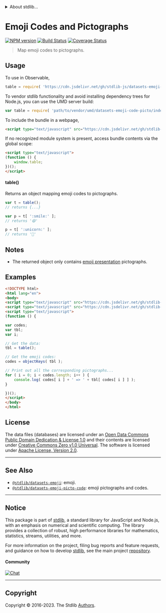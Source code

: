 <!--

@license Apache-2.0

Copyright (c) 2019 The Stdlib Authors.

Licensed under the Apache License, Version 2.0 (the "License");
you may not use this file except in compliance with the License.
You may obtain a copy of the License at

   http://www.apache.org/licenses/LICENSE-2.0

Unless required by applicable law or agreed to in writing, software
distributed under the License is distributed on an "AS IS" BASIS,
WITHOUT WARRANTIES OR CONDITIONS OF ANY KIND, either express or implied.
See the License for the specific language governing permissions and
limitations under the License.

-->


<details>
  <summary>
    About stdlib...
  </summary>
  <p>We believe in a future in which the web is a preferred environment for numerical computation. To help realize this future, we've built stdlib. stdlib is a standard library, with an emphasis on numerical and scientific computation, written in JavaScript (and C) for execution in browsers and in Node.js.</p>
  <p>The library is fully decomposable, being architected in such a way that you can swap out and mix and match APIs and functionality to cater to your exact preferences and use cases.</p>
  <p>When you use stdlib, you can be absolutely certain that you are using the most thorough, rigorous, well-written, studied, documented, tested, measured, and high-quality code out there.</p>
  <p>To join us in bringing numerical computing to the web, get started by checking us out on <a href="https://github.com/stdlib-js/stdlib">GitHub</a>, and please consider <a href="https://opencollective.com/stdlib">financially supporting stdlib</a>. We greatly appreciate your continued support!</p>
</details>

# Emoji Codes and Pictographs

[![NPM version][npm-image]][npm-url] [![Build Status][test-image]][test-url] [![Coverage Status][coverage-image]][coverage-url] <!-- [![dependencies][dependencies-image]][dependencies-url] -->

> Map emoji codes to pictographs.



<section class="usage">

## Usage

To use in Observable,

```javascript
table = require( 'https://cdn.jsdelivr.net/gh/stdlib-js/datasets-emoji-code-picto@v0.1.0-umd/browser.js' )
```

To vendor stdlib functionality and avoid installing dependency trees for Node.js, you can use the UMD server build:

```javascript
var table = require( 'path/to/vendor/umd/datasets-emoji-code-picto/index.js' )
```

To include the bundle in a webpage,

```html
<script type="text/javascript" src="https://cdn.jsdelivr.net/gh/stdlib-js/datasets-emoji-code-picto@v0.1.0-umd/browser.js"></script>
```

If no recognized module system is present, access bundle contents via the global scope:

```html
<script type="text/javascript">
(function () {
    window.table;
})();
</script>
```

#### table()

Returns an object mapping emoji codes to pictographs.

```javascript
var t = table();
// returns {...}

var p = t[ ':smile:' ];
// returns '😄'

p = t[ ':unicorn:' ];
// returns '🦄'
```

</section>

<!-- /.usage -->

<section class="notes">

## Notes

-   The returned object only contains [emoji presentation][@stdlib/datasets/emoji] pictographs.

</section>

<!-- /.notes -->

<section class="examples">

## Examples

<!-- eslint no-undef: "error" -->

```html
<!DOCTYPE html>
<html lang="en">
<body>
<script type="text/javascript" src="https://cdn.jsdelivr.net/gh/stdlib-js/utils-keys@umd/browser.js"></script>
<script type="text/javascript" src="https://cdn.jsdelivr.net/gh/stdlib-js/datasets-emoji-code-picto@v0.1.0-umd/browser.js"></script>
<script type="text/javascript">
(function () {

var codes;
var tbl;
var i;

// Get the data:
tbl = table();

// Get the emoji codes:
codes = objectKeys( tbl );

// Print out all the corresponding pictographs...
for ( i = 0; i < codes.length; i++ ) {
    console.log( codes[ i ] + ' => ' + tbl[ codes[ i ] ] );
}

})();
</script>
</body>
</html>
```

</section>

<!-- /.examples -->



<!-- <license> -->

## License

The data files (databases) are licensed under an [Open Data Commons Public Domain Dedication & License 1.0][pddl-1.0] and their contents are licensed under [Creative Commons Zero v1.0 Universal][cc0]. The software is licensed under [Apache License, Version 2.0][apache-license].

<!-- </license> -->

<!-- Section for related `stdlib` packages. Do not manually edit this section, as it is automatically populated. -->

<section class="related">

* * *

## See Also

-   <span class="package-name">[`@stdlib/datasets-emoji`][@stdlib/datasets/emoji]</span><span class="delimiter">: </span><span class="description">emoji.</span>
-   <span class="package-name">[`@stdlib/datasets-emoji-picto-code`][@stdlib/datasets/emoji-picto-code]</span><span class="delimiter">: </span><span class="description">emoji pictographs and codes.</span>

</section>

<!-- /.related -->

<!-- Section for all links. Make sure to keep an empty line after the `section` element and another before the `/section` close. -->


<section class="main-repo" >

* * *

## Notice

This package is part of [stdlib][stdlib], a standard library for JavaScript and Node.js, with an emphasis on numerical and scientific computing. The library provides a collection of robust, high performance libraries for mathematics, statistics, streams, utilities, and more.

For more information on the project, filing bug reports and feature requests, and guidance on how to develop [stdlib][stdlib], see the main project [repository][stdlib].

#### Community

[![Chat][chat-image]][chat-url]

---

## Copyright

Copyright &copy; 2016-2023. The Stdlib [Authors][stdlib-authors].

</section>

<!-- /.stdlib -->

<!-- Section for all links. Make sure to keep an empty line after the `section` element and another before the `/section` close. -->

<section class="links">

[npm-image]: http://img.shields.io/npm/v/@stdlib/datasets-emoji-code-picto.svg
[npm-url]: https://npmjs.org/package/@stdlib/datasets-emoji-code-picto

[test-image]: https://github.com/stdlib-js/datasets-emoji-code-picto/actions/workflows/test.yml/badge.svg?branch=v0.1.0
[test-url]: https://github.com/stdlib-js/datasets-emoji-code-picto/actions/workflows/test.yml?query=branch:v0.1.0

[coverage-image]: https://img.shields.io/codecov/c/github/stdlib-js/datasets-emoji-code-picto/main.svg
[coverage-url]: https://codecov.io/github/stdlib-js/datasets-emoji-code-picto?branch=main

<!--

[dependencies-image]: https://img.shields.io/david/stdlib-js/datasets-emoji-code-picto.svg
[dependencies-url]: https://david-dm.org/stdlib-js/datasets-emoji-code-picto/main

-->

[chat-image]: https://img.shields.io/gitter/room/stdlib-js/stdlib.svg
[chat-url]: https://app.gitter.im/#/room/#stdlib-js_stdlib:gitter.im

[stdlib]: https://github.com/stdlib-js/stdlib

[stdlib-authors]: https://github.com/stdlib-js/stdlib/graphs/contributors

[cli-section]: https://github.com/stdlib-js/datasets-emoji-code-picto#cli
[cli-url]: https://github.com/stdlib-js/datasets-emoji-code-picto/tree/cli
[@stdlib/datasets-emoji-code-picto]: https://github.com/stdlib-js/datasets-emoji-code-picto/tree/main

[umd]: https://github.com/umdjs/umd
[es-module]: https://developer.mozilla.org/en-US/docs/Web/JavaScript/Guide/Modules

[deno-url]: https://github.com/stdlib-js/datasets-emoji-code-picto/tree/deno
[umd-url]: https://github.com/stdlib-js/datasets-emoji-code-picto/tree/umd
[esm-url]: https://github.com/stdlib-js/datasets-emoji-code-picto/tree/esm
[branches-url]: https://github.com/stdlib-js/datasets-emoji-code-picto/blob/main/branches.md

[pddl-1.0]: http://opendatacommons.org/licenses/pddl/1.0/

[cc0]: https://creativecommons.org/publicdomain/zero/1.0

[apache-license]: https://www.apache.org/licenses/LICENSE-2.0

[csv]: https://tools.ietf.org/html/rfc4180

<!-- <related-links> -->

[@stdlib/datasets/emoji]: https://github.com/stdlib-js/datasets-emoji/tree/umd

[@stdlib/datasets/emoji-picto-code]: https://github.com/stdlib-js/datasets-emoji-picto-code/tree/umd

<!-- </related-links> -->

</section>

<!-- /.links -->
